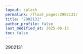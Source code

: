 ```yaml
---
layout: splash
permalink: /float_pages/2902131/
title: "2902131"
author_profile: false
last_modified_at: 2025-06-13
toc: false
---
```

 
2902131
